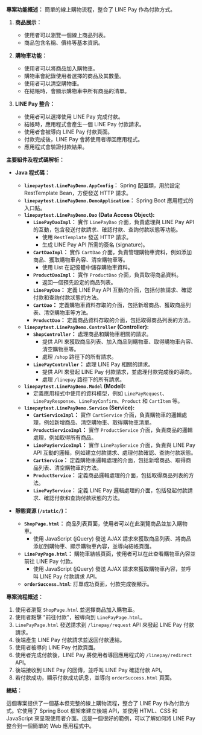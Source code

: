 **專案功能概述：**
簡單的線上購物流程，整合了 LINE Pay 作為付款方式。

1.  **商品展示：**
    *   使用者可以瀏覽一個線上商品列表。
    *   商品包含名稱、價格等基本資訊。

2.  **購物車功能：**
    *   使用者可以將商品加入購物車。
    *   購物車會紀錄使用者選擇的商品及其數量。
    *   使用者可以清空購物車。
    *   在結帳時，會顯示購物車中所有商品的清單。

3.  **LINE Pay 整合：**
    *   使用者可以選擇使用 LINE Pay 完成付款。
    *   結帳時，應用程式會產生一個 LINE Pay 付款請求。
    *   使用者會被導向 LINE Pay 付款頁面。
    *   付款完成後，LINE Pay 會將使用者導回應用程式。
    *   應用程式會驗證付款結果。

**主要組件及程式碼解析：**

*   **Java 程式碼：**
    *   **`linepaytest.LinePayDemo.AppConfig`：** Spring 配置類，用於設定 RestTemplate Bean，方便發送 HTTP 請求。
    *   **`linepaytest.LinePayDemo.DemoApplication`：** Spring Boot 應用程式的入口點。
    *   **`linepaytest.LinePayDemo.Dao` (Data Access Object):**
        *   **`LinePayDaoImpl`：** 實作 `LinePayDao` 介面，負責處理與 LINE Pay API 的互動，包含發送付款請求、確認付款、查詢付款狀態等功能。
            *   使用 `RestTemplate` 發送 HTTP 請求。
            *   生成 LINE Pay API 所需的簽名 (signature)。
        *   **`CartDaoImpl`：** 實作 `CartDao` 介面，負責管理購物車資料，例如添加商品、獲取購物車內容、清空購物車等。
            *   使用 List 在記憶體中儲存購物車資料。
        *   **`ProductDaoImpl`：** 實作 `ProductDao` 介面，負責取得商品資料。
            *   返回一個預先設定的商品列表。
        *   **`LinePayDao`：** 定義 LINE Pay API 互動的介面，包括付款請求、確認付款和查詢付款狀態的方法。
        *   **`CartDao`：** 定義購物車資料存取的介面，包括新增商品、獲取商品列表、清空購物車等方法。
        *   **`ProductDao`：** 定義商品資料存取的介面，包括取得商品列表的方法。
    *   **`linepaytest.LinePayDemo.Controller` (Controller):**
        *   **`ShopController`：** 處理商品和購物車相關的請求。
            *   提供 API 來獲取商品列表、加入商品到購物車、取得購物車內容、清空購物車等。
            *   處理 `/shop` 路徑下的所有請求。
        *   **`LinePayController`：** 處理 LINE Pay 相關的請求。
            *   提供 API 來發起 LINE Pay 付款請求，並處理付款完成後的導向。
            *   處理 `/linepay` 路徑下的所有請求。
    *   **`linepaytest.LinePayDemo.Model` (Model):**
        *   定義應用程式中使用的資料模型，例如 `LinePayRequest`、`LinePayResponse`、`LinePayConfirm`、`Product` 和 `CartItem` 等。
    *   **`linepaytest.LinePayDemo.Service` (Service):**
        *   **`CartServiceImpl`：** 實作 `CartService` 介面，負責購物車的邏輯處理，例如新增商品、清空購物車、取得購物車清單。
        *    **`ProductServiceImpl`：** 實作 `ProductService` 介面，負責商品的邏輯處理，例如取得所有商品。
        *   **`LinePayServiceImpl`：** 實作 `LinePayService` 介面，負責與 LINE Pay API 互動的邏輯，例如建立付款請求、處理付款確認、查詢付款狀態。
        *   **`CartService`：** 定義購物車邏輯處理的介面，包括新增商品、取得商品列表、清空購物車的方法。
        *   **`ProductService`：** 定義商品邏輯處理的介面，包括取得商品列表的方法。
        *   **`LinePayService`：** 定義 LINE Pay 邏輯處理的介面，包括發起付款請求、確認付款和查詢付款狀態的方法。

*   **靜態資源 (`/static/`)：**
    *   **`ShopPage.html`：** 商品列表頁面，使用者可以在此瀏覽商品並加入購物車。
        *   使用 JavaScript (jQuery) 發送 AJAX 請求來獲取商品列表、將商品添加到購物車、顯示購物車內容，並導向結帳頁面。
    *   **`LinePayPage.html`：** 購物車結帳頁面，使用者可以在此查看購物車內容並前往 LINE Pay 付款。
        *   使用 JavaScript (jQuery) 發送 AJAX 請求來獲取購物車內容，並呼叫 LINE Pay 付款請求 API。
    *   **`orderSuccess.html`**:  訂單成功頁面，付款完成後顯示。

**專案流程概述：**

1.  使用者瀏覽 `ShopPage.html` 並選擇商品加入購物車。
2.  使用者點擊 "前往付款"，被導向到 `LinePayPage.html`。
3.  `LinePayPage.html` 發送請求到 `/linepay/request` API 來發起 LINE Pay 付款請求。
4.  後端產生 LINE Pay 付款請求並返回付款連結。
5.  使用者被導向 LINE Pay 付款頁面。
6.  使用者完成付款後，LINE Pay 將使用者導回應用程式的 `/linepay/redirect` API。
7.  後端接收到 LINE Pay 的回傳，並呼叫 LINE Pay 確認付款 API。
8.  若付款成功，顯示付款成功訊息，並導向 `orderSuccess.html` 頁面。

**總結：**

這個專案提供了一個基本但完整的線上購物流程，整合了 LINE Pay 作為付款方式。它使用了 Spring Boot 框架來建立後端 API，並使用 HTML、CSS 和 JavaScript 來呈現使用者介面。這是一個很好的範例，可以了解如何將 LINE Pay 整合到一個簡單的 Web 應用程式中。
